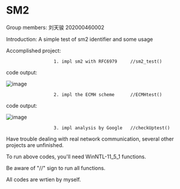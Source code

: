 # SM2
Group members: 刘天骏 202000460002

Introduction: A simple test of sm2 identifier and some usage

Accomplished project: 

                      1. impl sm2 with RFC6979     //sm2_test()

code output:

![image](https://user-images.githubusercontent.com/87689532/181862308-7c7dbcc7-6b9c-40c1-bd61-a33c759e748c.png)

                      2. impl the ECMH scheme      //ECMHtest()

code output:

![image](https://user-images.githubusercontent.com/87689532/181862249-83b494ab-e7a9-416d-8bb2-9701ef618544.png)

                      3. impl analysis by Google   //checkUptest()



Have trouble dealing with real network communication, several other projects are unfinished.

To run above codes, you'll need WinNTL-11_5_1 functions.

Be aware of "//" sign to run all functions.

All codes are wrtien by myself.
